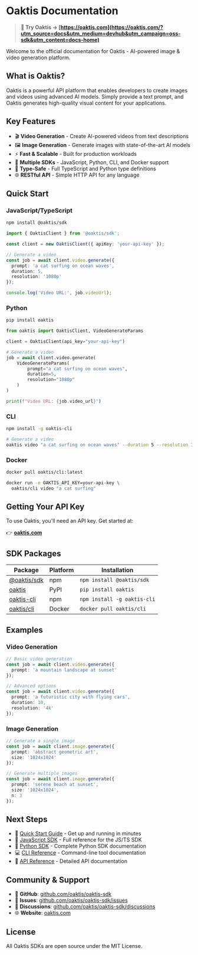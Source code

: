 # Oaktis Documentation

> **🔗 Try Oaktis → [https://oaktis.com](https://oaktis.com/?utm_source=docs&utm_medium=devhub&utm_campaign=oss-sdk&utm_content=docs-home)**

Welcome to the official documentation for Oaktis - AI-powered image & video generation platform.

## What is Oaktis?

Oaktis is a powerful API platform that enables developers to create images and videos using advanced AI models. Simply provide a text prompt, and Oaktis generates high-quality visual content for your applications.

## Key Features

- 🎬 **Video Generation** - Create AI-powered videos from text descriptions
- 🖼️ **Image Generation** - Generate images with state-of-the-art AI models
- ⚡ **Fast & Scalable** - Built for production workloads
- 🔧 **Multiple SDKs** - JavaScript, Python, CLI, and Docker support
- 📝 **Type-Safe** - Full TypeScript and Python type definitions
- 🌐 **RESTful API** - Simple HTTP API for any language

## Quick Start

### JavaScript/TypeScript

```bash
npm install @oaktis/sdk
```

```typescript
import { OaktisClient } from '@oaktis/sdk';

const client = new OaktisClient({ apiKey: 'your-api-key' });

// Generate a video
const job = await client.video.generate({
  prompt: 'a cat surfing on ocean waves',
  duration: 5,
  resolution: '1080p'
});

console.log('Video URL:', job.videoUrl);
```

### Python

```bash
pip install oaktis
```

```python
from oaktis import OaktisClient, VideoGenerateParams

client = OaktisClient(api_key="your-api-key")

# Generate a video
job = await client.video.generate(
    VideoGenerateParams(
        prompt="a cat surfing on ocean waves",
        duration=5,
        resolution="1080p"
    )
)

print(f"Video URL: {job.video_url}")
```

### CLI

```bash
npm install -g oaktis-cli

# Generate a video
oaktis video "a cat surfing on ocean waves" --duration 5 --resolution 1080p
```

### Docker

```bash
docker pull oaktis/cli:latest

docker run -e OAKTIS_API_KEY=your-api-key \
  oaktis/cli video "a cat surfing"
```

## Getting Your API Key

To use Oaktis, you'll need an API key. Get started at:

👉 **[oaktis.com](https://oaktis.com/?utm_source=docs&utm_medium=devhub&utm_campaign=oss-sdk&utm_content=docs-apikey)**

## SDK Packages

| Package | Platform | Installation |
|---------|----------|--------------|
| [@oaktis/sdk](https://www.npmjs.com/package/@oaktis/sdk) | npm | `npm install @oaktis/sdk` |
| [oaktis](https://pypi.org/project/oaktis/) | PyPI | `pip install oaktis` |
| [oaktis-cli](https://www.npmjs.com/package/oaktis-cli) | npm | `npm install -g oaktis-cli` |
| [oaktis/cli](https://hub.docker.com/r/oaktis/cli) | Docker | `docker pull oaktis/cli` |

## Examples

### Video Generation

```typescript
// Basic video generation
const job = await client.video.generate({
  prompt: 'a mountain landscape at sunset'
});

// Advanced options
const job = await client.video.generate({
  prompt: 'a futuristic city with flying cars',
  duration: 10,
  resolution: '4k'
});
```

### Image Generation

```typescript
// Generate a single image
const job = await client.image.generate({
  prompt: 'abstract geometric art',
  size: '1024x1024'
});

// Generate multiple images
const job = await client.image.generate({
  prompt: 'serene beach at sunset',
  size: '1024x1024',
  n: 3
});
```

## Next Steps

- 📖 [Quick Start Guide](getting-started/quickstart.md) - Get up and running in minutes
- 🔧 [JavaScript SDK](js-sdk/overview.md) - Full reference for the JS/TS SDK
- 🐍 [Python SDK](py-sdk/overview.md) - Complete Python SDK documentation
- 💻 [CLI Reference](cli/overview.md) - Command-line tool documentation
- 🎯 [API Reference](api/video.md) - Detailed API documentation

## Community & Support

- 🐙 **GitHub**: [github.com/oaktis/oaktis-sdk](https://github.com/oaktis/oaktis-sdk)
- 🐛 **Issues**: [github.com/oaktis/oaktis-sdk/issues](https://github.com/oaktis/oaktis-sdk/issues)
- 💬 **Discussions**: [github.com/oaktis/oaktis-sdk/discussions](https://github.com/oaktis/oaktis-sdk/discussions)
- 🌐 **Website**: [oaktis.com](https://oaktis.com)

## License

All Oaktis SDKs are open source under the MIT License.
